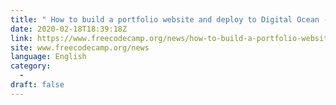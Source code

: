 ```yaml
---
title: " How to build a portfolio website and deploy to Digital Ocean - Video Course "
date: 2020-02-18T18:39:18Z
link: https://www.freecodecamp.org/news/how-to-build-a-portfolio-website-and-deploy-to-digital-ocean/?utm_medium=RSS&utm_source=news.12bit.vn
site: www.freecodecamp.org/news
language: English
category:
  -   
draft: false
---
```

